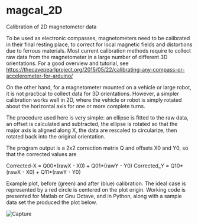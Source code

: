 # magcal_2D

Calibration of 2D magnetometer data

To be used as electronic compasses, magnetometers need to be calibrated in their final resting place, to correct for local magnetic fields and distortions due to ferrous materials. Most current calibration methods require to collect raw data from the magnetometer in a large number of different 3D orientations. For a good overview and tutorial, see https://thecavepearlproject.org/2015/05/22/calibrating-any-compass-or-accelerometer-for-arduino/

On the other hand, for a magnetometer mounted on a vehicle or large robot, it is not practical to collect data for 3D orientations. However, a simpler calibration works well in 2D, where the vehicle or robot is simply rotated about the horizontal axis for one or more complete turns.

The procedure used here is very simple: an ellipse is fitted to the raw data, an offset is calculated and subtracted, the ellipse is rotated so that the major axis is aligned along X, the data are rescaled to circularize, then rotated back into the original orientation.

The program output is a 2x2 correction matrix Q and offsets X0 and Y0, so that the corrected values are

Corrected-X = Q00*(rawX - X0) + Q01*(rawY - Y0)
Corrected_Y = Q10*(rawX - X0) + Q11*(rawY - Y0)

Example plot, before (green) and after (blue) calibration. The ideal case is represented by a red circle is centered on the plot origin. Working code is presented for Matlab or Gnu Octave, and in Python, along with a sample data set the produced the plot below.

![Capture](https://github.com/user-attachments/assets/605aeee7-60a4-4b0b-855c-d8e23f04e2c1)

